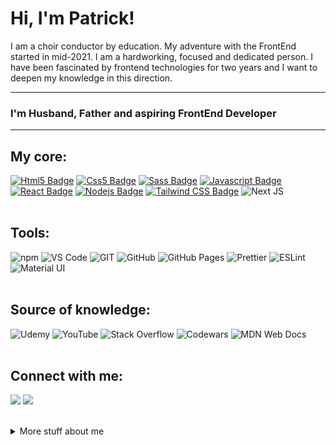 # Hi, I'm Patrick! 

I am a choir conductor by education. My adventure with the FrontEnd started in mid-2021. I am a hardworking, focused and dedicated person.  I have been fascinated by frontend technologies for two years and I want to deepen my knowledge in this direction.

---
### I'm Husband, Father and aspiring FrontEnd Developer
---

## My core:

 
[![Html5 Badge](https://img.shields.io/badge/-Html5-e34c26?style=for-the-badge&labelColor=black&logo=html5&logoColor=e34c26)](#) [![Css5 Badge](https://img.shields.io/badge/-Css3-2965f1?style=for-the-badge&labelColor=black&logo=css3&logoColor=2965f1)](#)  [![Sass Badge](https://img.shields.io/badge/-sass-c69?style=for-the-badge&labelColor=black&logo=sass&logoColor=c69)](#) [![Javascript Badge](https://img.shields.io/badge/-Javascript-F0DB4F?style=for-the-badge&labelColor=black&logo=javascript&logoColor=F0DB4F)](#) [![React Badge](https://img.shields.io/badge/-React-61DBFB?style=for-the-badge&labelColor=black&logo=react&logoColor=61DBFB)](#) [![Nodejs Badge](https://img.shields.io/badge/-Nodejs-3C873A?style=for-the-badge&labelColor=black&logo=node.js&logoColor=3C873A)](#) [![Tailwind CSS Badge](https://img.shields.io/badge/-TailwindCSS-06b6d4?style=for-the-badge&labelColor=black&logo=tailwind-css&logoColor=06b6d4)](#) ![Next JS](https://img.shields.io/badge/Next-black?style=for-the-badge&logo=next.js&logoColor=white)
<br>
<br>

## Tools:

<img alt="npm" src="https://img.shields.io/badge/-NPM-CB3837?style=for-the-badge&logo=npm&logoColor=white" /> <img alt="VS Code" src="https://img.shields.io/badge/-Visual%20Studio%20Code-23A9F2?style=for-the-badge&logo=Visual%20Studio%20Code&logoColor=white"/> <img alt="GIT" src="https://img.shields.io/badge/-Git-F05032?style=for-the-badge&logo=git&logoColor=white" /> <img alt="GitHub" src="https://img.shields.io/badge/-Github-181717?style=for-the-badge&logo=GitHub&logoColor=white"/> <img alt="GitHub Pages" src="https://img.shields.io/badge/GitHub%20Pages-327FC7.svg?style=for-the-badge&logo=github&logoColor=white"/> <img alt="Prettier" src="https://img.shields.io/badge/-Prettier-F7B93E?style=for-the-badge&logo=prettier&logoColor=white" /> <img alt="ESLint" src="https://img.shields.io/badge/-ESLint-4B32C3?style=for-the-badge&logo=ESLint&logoColor=white"/> <img alt="Material UI" src="https://img.shields.io/badge/Material%20UI-007FFF?style=for-the-badge&logo=mui&logoColor=white"/>
<br>
<br>

## Source of knowledge:

<img alt="Udemy" src="https://img.shields.io/badge/Udemy-7209b7?style=for-the-badge&logo=Udemy&logoColor=white"/> <img alt="YouTube" src="https://img.shields.io/badge/YouTube-FF0000?style=for-the-badge&logo=youtube&logoColor=white"/> <img alt="Stack Overflow" src="https://img.shields.io/badge/-Stack%20Overflow-FE7A16?style=for-the-badge&logo=ESLint&logoColor=white"/> ![Codewars](https://img.shields.io/badge/Codewars-B1361E?style=for-the-badge&logo=codewars&logoColor=grey) ![MDN Web Docs](https://img.shields.io/badge/MDN_Web_Docs-black?style=for-the-badge&logo=mdnwebdocs&logoColor=white)
<br>
<br>

## Connect with me:


  <a href="mailto:patryk.kobylarczyk@gmail.com?subject=[GitHub]%20🔥%20Message%20title&body=Hello%2C%0AYour%20message%20here..."><img src="https://img.shields.io/badge/e‑mail-D14836.svg?style=for-the-badge&logo=GMail&logoColor=white"/></a> <a href="https://www.linkedin.com/in/patrykkobylarczyk//"><img src="https://img.shields.io/badge/linkedin-0077B5.svg?style=for-the-badge&logo=linkedin&logoColor=white"/></a>

<br >
<details>
<summary>
  More stuff about me
</summary>

<br >


### My interests?

<a href='https://zirkelstudio.de/'><img alt="Real estate photography" src="https://img.shields.io/badge/-Real estate photography => click-0a9396?style=for-the-badge" /></a>
<img alt="Playing a Guitar & Piano" src="https://img.shields.io/badge/-Playing the Guitar & Piano-94d2bd?style=for-the-badge" /> <img alt="running" src="https://img.shields.io/badge/-running-e9d8a6?style=for-the-badge" /> <img alt="healthy lifestyle" src="https://img.shields.io/badge/-healthy lifestyle-ee9b00?style=for-the-badge" /> <img alt="Traveling" src="https://img.shields.io/badge/-Traveling-ca6702?style=for-the-badge" /> <img alt="Technologies" src="https://img.shields.io/badge/-Technologies-bb3e03?style=for-the-badge" /> <img alt="Football" src="https://img.shields.io/badge/-Football-ae2012?style=for-the-badge" />
<br >

### What I love?

<img alt="My family" src="https://img.shields.io/badge/-My family-e63946?style=for-the-badge" /> <img alt="Coffee" src="https://img.shields.io/badge/-Coffee-bc6c25?style=for-the-badge" />
<br >

### Am I famous?

<img src="https://komarev.com/ghpvc/?username=PatrykKobylarczyk&style=for-the-badge&color=90a955"/>
<br >

### Not really😁


<svg viewBox="-16 -32 880 192" width="880" height="192" xmlns="http://www.w3.org/2000/svg"><desc>Generated with https://github.com/Platane/snk</desc><style>@keyframes c0{10.19%{fill:var(--c1)}10.21%,to{fill:var(--ce)}}@keyframes c1{15.5%{fill:var(--c1)}15.52%,to{fill:var(--ce)}}@keyframes c2{15.91%{fill:var(--c1)}15.93%,to{fill:var(--ce)}}@keyframes c3{13.87%{fill:var(--c1)}13.89%,to{fill:var(--ce)}}@keyframes c4{14.68%{fill:var(--c1)}14.7%,to{fill:var(--ce)}}@keyframes c5{15.09%{fill:var(--c1)}15.11%,to{fill:var(--ce)}}@keyframes c6{67.34%{fill:var(--c2)}67.36%,to{fill:var(--ce)}}@keyframes c7{66.11%{fill:var(--c2)}66.13%,to{fill:var(--ce)}}@keyframes c8{19.58%{fill:var(--c1)}19.6%,to{fill:var(--ce)}}@keyframes c9{41.21%{fill:var(--c1)}41.23%,to{fill:var(--ce)}}@keyframes ca{73.46%{fill:var(--c3)}73.48%,to{fill:var(--ce)}}@keyframes cb{59.99%{fill:var(--c2)}60.01%,to{fill:var(--ce)}}@keyframes cc{60.4%{fill:var(--c2)}60.42%,to{fill:var(--ce)}}@keyframes cd{57.13%{fill:var(--c2)}57.15%,to{fill:var(--ce)}}@keyframes ce{57.54%{fill:var(--c2)}57.56%,to{fill:var(--ce)}}@keyframes cf{23.66%{fill:var(--c1)}23.68%,to{fill:var(--ce)}}@keyframes cg{58.36%{fill:var(--c2)}58.38%,to{fill:var(--ce)}}@keyframes ch{59.58%{fill:var(--c2)}59.6%,to{fill:var(--ce)}}@keyframes ci{28.15%{fill:var(--c1)}28.17%,to{fill:var(--ce)}}@keyframes cj{28.56%{fill:var(--c1)}28.58%,to{fill:var(--ce)}}@keyframes ck{24.07%{fill:var(--c1)}24.09%,to{fill:var(--ce)}}@keyframes cl{58.77%{fill:var(--c2)}58.79%,to{fill:var(--ce)}}@keyframes cm{30.6%{fill:var(--c1)}30.62%,to{fill:var(--ce)}}@keyframes cn{31.01%{fill:var(--c1)}31.03%,to{fill:var(--ce)}}@keyframes co{79.58%{fill:var(--c4)}79.6%,to{fill:var(--ce)}}@keyframes cp{25.3%{fill:var(--c1)}25.32%,to{fill:var(--ce)}}@keyframes cq{29.79%{fill:var(--c1)}29.81%,to{fill:var(--ce)}}@keyframes cr{25.7%{fill:var(--c1)}25.72%,to{fill:var(--ce)}}@keyframes cs{77.54%{fill:var(--c4)}77.56%,to{fill:var(--ce)}}@keyframes ct{77.95%{fill:var(--c4)}77.97%,to{fill:var(--ce)}}@keyframes cu{49.79%{fill:var(--c2)}49.81%,to{fill:var(--ce)}}@keyframes cv{50.19%{fill:var(--c2)}50.21%,to{fill:var(--ce)}}@keyframes cw{50.6%{fill:var(--c2)}50.62%,to{fill:var(--ce)}}@keyframes cx{55.09%{fill:var(--c2)}55.11%,to{fill:var(--ce)}}@keyframes cy{76.72%{fill:var(--c3)}76.74%,to{fill:var(--ce)}}@keyframes cz{47.75%{fill:var(--c1)}47.77%,to{fill:var(--ce)}}@keyframes c10{48.15%{fill:var(--c1)}48.17%,to{fill:var(--ce)}}@keyframes c11{49.38%{fill:var(--c2)}49.4%,to{fill:var(--ce)}}@keyframes c12{33.46%{fill:var(--c1)}33.48%,to{fill:var(--ce)}}@keyframes c13{53.46%{fill:var(--c2)}53.48%,to{fill:var(--ce)}}@keyframes c14{48.56%{fill:var(--c2)}48.58%,to{fill:var(--ce)}}@keyframes c15{48.97%{fill:var(--c2)}48.99%,to{fill:var(--ce)}}@keyframes c16{33.87%{fill:var(--c1)}33.89%,to{fill:var(--ce)}}@keyframes c17{51.42%{fill:var(--c2)}51.44%,to{fill:var(--ce)}}@keyframes c18{53.87%{fill:var(--c2)}53.89%,to{fill:var(--ce)}}@keyframes u0{10.19%{transform:scale(0,1)}10.21%,13.87%{transform:scale(.05,1)}13.89%,14.68%{transform:scale(.1,1)}14.7%,15.09%{transform:scale(.14,1)}15.11%,15.5%{transform:scale(.19,1)}15.52%,15.91%{transform:scale(.24,1)}15.93%,19.58%{transform:scale(.29,1)}19.6%,23.66%{transform:scale(.33,1)}23.68%,24.07%{transform:scale(.38,1)}24.09%,25.3%{transform:scale(.43,1)}25.32%,25.7%{transform:scale(.48,1)}25.72%,28.15%{transform:scale(.52,1)}28.17%,28.56%{transform:scale(.57,1)}28.58%,29.79%{transform:scale(.62,1)}29.81%,30.6%{transform:scale(.67,1)}30.62%,31.01%{transform:scale(.71,1)}31.03%,33.46%{transform:scale(.76,1)}33.48%,33.87%{transform:scale(.81,1)}33.89%,41.21%{transform:scale(.86,1)}41.23%,47.75%{transform:scale(.9,1)}47.77%,48.15%{transform:scale(.95,1)}48.17%,to{transform:scale(1,1)}}@keyframes u1{48.56%{transform:scale(0,1)}48.58%,48.97%{transform:scale(.05,1)}48.99%,49.38%{transform:scale(.11,1)}49.4%,49.79%{transform:scale(.16,1)}49.81%,50.19%{transform:scale(.21,1)}50.21%,50.6%{transform:scale(.26,1)}50.62%,51.42%{transform:scale(.32,1)}51.44%,53.46%{transform:scale(.37,1)}53.48%,53.87%{transform:scale(.42,1)}53.89%,55.09%{transform:scale(.47,1)}55.11%,57.13%{transform:scale(.53,1)}57.15%,57.54%{transform:scale(.58,1)}57.56%,58.36%{transform:scale(.63,1)}58.38%,58.77%{transform:scale(.68,1)}58.79%,59.58%{transform:scale(.74,1)}59.6%,59.99%{transform:scale(.79,1)}60.01%,60.4%{transform:scale(.84,1)}60.42%,66.11%{transform:scale(.89,1)}66.13%,67.34%{transform:scale(.95,1)}67.36%,to{transform:scale(1,1)}}@keyframes u2{73.46%{transform:scale(0,1)}73.48%,76.72%{transform:scale(.5,1)}76.74%,to{transform:scale(1,1)}}@keyframes u3{77.54%{transform:scale(0,1)}77.56%,77.95%{transform:scale(.33,1)}77.97%,79.58%{transform:scale(.67,1)}79.6%,to{transform:scale(1,1)}}@keyframes s0{0%,99.59%{transform:translate(0,-16px)}.41%{transform:translate(0,0)}9.8%{transform:translate(368px,0)}10.2%{transform:translate(368px,16px)}13.47%{transform:translate(496px,16px)}15.1%{transform:translate(496px,80px)}15.51%{transform:translate(480px,80px)}15.92%{transform:translate(480px,96px)}21.63%,60.82%{transform:translate(704px,96px)}22.86%{transform:translate(704px,48px)}24.49%,78.37%{transform:translate(768px,48px)}25.31%{transform:translate(768px,16px)}25.71%,55.92%,77.14%{transform:translate(784px,16px)}26.53%{transform:translate(784px,-16px)}27.35%,42.86%{transform:translate(752px,-16px)}28.57%{transform:translate(752px,32px)}28.98%{transform:translate(768px,32px)}30.2%{transform:translate(768px,80px)}30.61%,59.18%{transform:translate(752px,80px)}31.02%{transform:translate(752px,96px)}31.43%{transform:translate(768px,96px)}31.84%{transform:translate(768px,112px)}32.65%{transform:translate(800px,112px)}33.47%{transform:translate(800px,80px)}34.69%{transform:translate(848px,80px)}37.14%,45.31%{transform:translate(848px,-16px)}40.82%{transform:translate(704px,-16px)}41.22%{transform:translate(704px,0)}42.45%{transform:translate(752px,0)}46.53%{transform:translate(848px,32px)}47.76%{transform:translate(800px,32px)}48.16%{transform:translate(800px,48px)}48.57%{transform:translate(816px,48px)}48.98%{transform:translate(816px,64px)}49.8%{transform:translate(784px,64px)}50.61%{transform:translate(784px,96px)}51.43%{transform:translate(816px,96px)}53.47%{transform:translate(816px,16px)}53.88%{transform:translate(832px,16px)}54.29%{transform:translate(832px,0)}55.51%{transform:translate(784px,0)}57.14%{transform:translate(736px,16px)}58.37%{transform:translate(736px,64px)}58.78%{transform:translate(752px,64px)}60%{transform:translate(720px,80px)}60.41%{transform:translate(720px,96px)}61.22%{transform:translate(704px,80px)}66.12%{transform:translate(512px,80px)}67.35%{transform:translate(512px,32px)}72.65%{transform:translate(720px,32px)}73.47%{transform:translate(720px,64px)}75.51%{transform:translate(800px,64px)}76.73%{transform:translate(800px,16px)}77.96%{transform:translate(784px,48px)}79.59%{transform:translate(768px,0)}96.73%{transform:translate(96px,0)}97.14%{transform:translate(96px,-16px)}}@keyframes s1{0%,99.59%{transform:translate(16px,-16px)}.41%{transform:translate(0,-16px)}.82%{transform:translate(0,0)}10.2%{transform:translate(368px,0)}10.61%{transform:translate(368px,16px)}13.88%{transform:translate(496px,16px)}15.51%{transform:translate(496px,80px)}15.92%{transform:translate(480px,80px)}16.33%{transform:translate(480px,96px)}22.04%,61.22%{transform:translate(704px,96px)}23.27%{transform:translate(704px,48px)}24.9%,78.78%{transform:translate(768px,48px)}25.71%{transform:translate(768px,16px)}26.12%,56.33%,77.55%{transform:translate(784px,16px)}26.94%{transform:translate(784px,-16px)}27.76%,43.27%{transform:translate(752px,-16px)}28.98%{transform:translate(752px,32px)}29.39%{transform:translate(768px,32px)}30.61%{transform:translate(768px,80px)}31.02%,59.59%{transform:translate(752px,80px)}31.43%{transform:translate(752px,96px)}31.84%{transform:translate(768px,96px)}32.24%{transform:translate(768px,112px)}33.06%{transform:translate(800px,112px)}33.88%{transform:translate(800px,80px)}35.1%{transform:translate(848px,80px)}37.55%,45.71%{transform:translate(848px,-16px)}41.22%{transform:translate(704px,-16px)}41.63%{transform:translate(704px,0)}42.86%{transform:translate(752px,0)}46.94%{transform:translate(848px,32px)}48.16%{transform:translate(800px,32px)}48.57%{transform:translate(800px,48px)}48.98%{transform:translate(816px,48px)}49.39%{transform:translate(816px,64px)}50.2%{transform:translate(784px,64px)}51.02%{transform:translate(784px,96px)}51.84%{transform:translate(816px,96px)}53.88%{transform:translate(816px,16px)}54.29%{transform:translate(832px,16px)}54.69%{transform:translate(832px,0)}55.92%{transform:translate(784px,0)}57.55%{transform:translate(736px,16px)}58.78%{transform:translate(736px,64px)}59.18%{transform:translate(752px,64px)}60.41%{transform:translate(720px,80px)}60.82%{transform:translate(720px,96px)}61.63%{transform:translate(704px,80px)}66.53%{transform:translate(512px,80px)}67.76%{transform:translate(512px,32px)}73.06%{transform:translate(720px,32px)}73.88%{transform:translate(720px,64px)}75.92%{transform:translate(800px,64px)}77.14%{transform:translate(800px,16px)}78.37%{transform:translate(784px,48px)}80%{transform:translate(768px,0)}97.14%{transform:translate(96px,0)}97.55%{transform:translate(96px,-16px)}}@keyframes s2{0%,99.59%{transform:translate(32px,-16px)}.82%{transform:translate(0,-16px)}1.22%{transform:translate(0,0)}10.61%{transform:translate(368px,0)}11.02%{transform:translate(368px,16px)}14.29%{transform:translate(496px,16px)}15.92%{transform:translate(496px,80px)}16.33%{transform:translate(480px,80px)}16.73%{transform:translate(480px,96px)}22.45%,61.63%{transform:translate(704px,96px)}23.67%{transform:translate(704px,48px)}25.31%,79.18%{transform:translate(768px,48px)}26.12%{transform:translate(768px,16px)}26.53%,56.73%,77.96%{transform:translate(784px,16px)}27.35%{transform:translate(784px,-16px)}28.16%,43.67%{transform:translate(752px,-16px)}29.39%{transform:translate(752px,32px)}29.8%{transform:translate(768px,32px)}31.02%{transform:translate(768px,80px)}31.43%,60%{transform:translate(752px,80px)}31.84%{transform:translate(752px,96px)}32.24%{transform:translate(768px,96px)}32.65%{transform:translate(768px,112px)}33.47%{transform:translate(800px,112px)}34.29%{transform:translate(800px,80px)}35.51%{transform:translate(848px,80px)}37.96%,46.12%{transform:translate(848px,-16px)}41.63%{transform:translate(704px,-16px)}42.04%{transform:translate(704px,0)}43.27%{transform:translate(752px,0)}47.35%{transform:translate(848px,32px)}48.57%{transform:translate(800px,32px)}48.98%{transform:translate(800px,48px)}49.39%{transform:translate(816px,48px)}49.8%{transform:translate(816px,64px)}50.61%{transform:translate(784px,64px)}51.43%{transform:translate(784px,96px)}52.24%{transform:translate(816px,96px)}54.29%{transform:translate(816px,16px)}54.69%{transform:translate(832px,16px)}55.1%{transform:translate(832px,0)}56.33%{transform:translate(784px,0)}57.96%{transform:translate(736px,16px)}59.18%{transform:translate(736px,64px)}59.59%{transform:translate(752px,64px)}60.82%{transform:translate(720px,80px)}61.22%{transform:translate(720px,96px)}62.04%{transform:translate(704px,80px)}66.94%{transform:translate(512px,80px)}68.16%{transform:translate(512px,32px)}73.47%{transform:translate(720px,32px)}74.29%{transform:translate(720px,64px)}76.33%{transform:translate(800px,64px)}77.55%{transform:translate(800px,16px)}78.78%{transform:translate(784px,48px)}80.41%{transform:translate(768px,0)}97.55%{transform:translate(96px,0)}97.96%{transform:translate(96px,-16px)}}@keyframes s3{0%,99.59%{transform:translate(48px,-16px)}1.22%{transform:translate(0,-16px)}1.63%{transform:translate(0,0)}11.02%{transform:translate(368px,0)}11.43%{transform:translate(368px,16px)}14.69%{transform:translate(496px,16px)}16.33%{transform:translate(496px,80px)}16.73%{transform:translate(480px,80px)}17.14%{transform:translate(480px,96px)}22.86%,62.04%{transform:translate(704px,96px)}24.08%{transform:translate(704px,48px)}25.71%,79.59%{transform:translate(768px,48px)}26.53%{transform:translate(768px,16px)}26.94%,57.14%,78.37%{transform:translate(784px,16px)}27.76%{transform:translate(784px,-16px)}28.57%,44.08%{transform:translate(752px,-16px)}29.8%{transform:translate(752px,32px)}30.2%{transform:translate(768px,32px)}31.43%{transform:translate(768px,80px)}31.84%,60.41%{transform:translate(752px,80px)}32.24%{transform:translate(752px,96px)}32.65%{transform:translate(768px,96px)}33.06%{transform:translate(768px,112px)}33.88%{transform:translate(800px,112px)}34.69%{transform:translate(800px,80px)}35.92%{transform:translate(848px,80px)}38.37%,46.53%{transform:translate(848px,-16px)}42.04%{transform:translate(704px,-16px)}42.45%{transform:translate(704px,0)}43.67%{transform:translate(752px,0)}47.76%{transform:translate(848px,32px)}48.98%{transform:translate(800px,32px)}49.39%{transform:translate(800px,48px)}49.8%{transform:translate(816px,48px)}50.2%{transform:translate(816px,64px)}51.02%{transform:translate(784px,64px)}51.84%{transform:translate(784px,96px)}52.65%{transform:translate(816px,96px)}54.69%{transform:translate(816px,16px)}55.1%{transform:translate(832px,16px)}55.51%{transform:translate(832px,0)}56.73%{transform:translate(784px,0)}58.37%{transform:translate(736px,16px)}59.59%{transform:translate(736px,64px)}60%{transform:translate(752px,64px)}61.22%{transform:translate(720px,80px)}61.63%{transform:translate(720px,96px)}62.45%{transform:translate(704px,80px)}67.35%{transform:translate(512px,80px)}68.57%{transform:translate(512px,32px)}73.88%{transform:translate(720px,32px)}74.69%{transform:translate(720px,64px)}76.73%{transform:translate(800px,64px)}77.96%{transform:translate(800px,16px)}79.18%{transform:translate(784px,48px)}80.82%{transform:translate(768px,0)}97.96%{transform:translate(96px,0)}98.37%{transform:translate(96px,-16px)}}:root{--cb:#1b1f230a;--cs:purple;--ce:#ebedf0;--c0:#ebedf0;--c1:#9be9a8;--c2:#40c463;--c3:#30a14e;--c4:#216e39}@media (prefers-color-scheme:dark){:root{--cb:#1b1f230a;--cs:purple;--ce:#161b22;--c1:#01311f;--c2:#034525;--c3:#0f6d31;--c4:#00c647}}.c{shape-rendering:geometricPrecision;fill:var(--ce);stroke-width:1px;stroke:var(--cb);animation:none 24500ms linear infinite}.c.c0,.c.c1,.c.c2{fill:var(--c1);animation-name:c0}.c.c1,.c.c2{animation-name:c1}.c.c2{animation-name:c2}.c.c3,.c.c4,.c.c5{fill:var(--c1);animation-name:c3}.c.c4,.c.c5{animation-name:c4}.c.c5{animation-name:c5}.c.c6,.c.c7{fill:var(--c2);animation-name:c6}.c.c7{animation-name:c7}.c.c8,.c.c9{fill:var(--c1);animation-name:c8}.c.c9{animation-name:c9}.c.ca{fill:var(--c3);animation-name:ca}.c.cb{fill:var(--c2);animation-name:cb}.c.cc,.c.cd,.c.ce{fill:var(--c2);animation-name:cc}.c.cd,.c.ce{animation-name:cd}.c.ce{animation-name:ce}.c.cf{fill:var(--c1);animation-name:cf}.c.cg,.c.ch{fill:var(--c2);animation-name:cg}.c.ch{animation-name:ch}.c.ci,.c.cj,.c.ck{fill:var(--c1);animation-name:ci}.c.cj,.c.ck{animation-name:cj}.c.ck{animation-name:ck}.c.cl{fill:var(--c2);animation-name:cl}.c.cm,.c.cn{fill:var(--c1);animation-name:cm}.c.cn{animation-name:cn}.c.co{fill:var(--c4);animation-name:co}.c.cp,.c.cq,.c.cr{fill:var(--c1);animation-name:cp}.c.cq,.c.cr{animation-name:cq}.c.cr{animation-name:cr}.c.cs,.c.ct{fill:var(--c4);animation-name:cs}.c.ct{animation-name:ct}.c.cu{fill:var(--c2);animation-name:cu}.c.cv,.c.cw,.c.cx{fill:var(--c2);animation-name:cv}.c.cw,.c.cx{animation-name:cw}.c.cx{animation-name:cx}.c.cy{fill:var(--c3);animation-name:cy}.c.c10,.c.cz{fill:var(--c1);animation-name:cz}.c.c10{animation-name:c10}.c.c11{fill:var(--c2);animation-name:c11}.c.c12{fill:var(--c1);animation-name:c12}.c.c13,.c.c14,.c.c15{fill:var(--c2);animation-name:c13}.c.c14,.c.c15{animation-name:c14}.c.c15{animation-name:c15}.c.c16{fill:var(--c1);animation-name:c16}.c.c17,.c.c18{fill:var(--c2);animation-name:c17}.c.c18{animation-name:c18}.s,.u{animation:none linear 24500ms infinite}.u,.u.u0{transform-origin:0 0}.u{transform:scale(0,1)}.u.u0{fill:var(--c1);animation-name:u0}.u.u1{fill:var(--c2);animation-name:u1;transform-origin:395.7px 0}.u.u2{fill:var(--c3);animation-name:u2;transform-origin:753.8px 0}.u.u3{fill:var(--c4);animation-name:u3;transform-origin:791.5px 0}.s{shape-rendering:geometricPrecision;fill:var(--cs)}.s.s0{transform:translate(0,-16px);animation-name:s0}.s.s1{transform:translate(16px,-16px);animation-name:s1}.s.s2{transform:translate(32px,-16px);animation-name:s2}.s.s3{transform:translate(48px,-16px);animation-name:s3}</style><rect class="c" x="2" y="2" rx="2" ry="2" width="12" height="12"/><rect class="c" x="2" y="18" rx="2" ry="2" width="12" height="12"/><rect class="c" x="2" y="34" rx="2" ry="2" width="12" height="12"/><rect class="c" x="2" y="50" rx="2" ry="2" width="12" height="12"/><rect class="c" x="2" y="66" rx="2" ry="2" width="12" height="12"/><rect class="c" x="2" y="82" rx="2" ry="2" width="12" height="12"/><rect class="c" x="2" y="98" rx="2" ry="2" width="12" height="12"/><rect class="c" x="18" y="2" rx="2" ry="2" width="12" height="12"/><rect class="c" x="18" y="18" rx="2" ry="2" width="12" height="12"/><rect class="c" x="18" y="34" rx="2" ry="2" width="12" height="12"/><rect class="c" x="18" y="50" rx="2" ry="2" width="12" height="12"/><rect class="c" x="18" y="66" rx="2" ry="2" width="12" height="12"/><rect class="c" x="18" y="82" rx="2" ry="2" width="12" height="12"/><rect class="c" x="18" y="98" rx="2" ry="2" width="12" height="12"/><rect class="c" x="34" y="2" rx="2" ry="2" width="12" height="12"/><rect class="c" x="34" y="18" rx="2" ry="2" width="12" height="12"/><rect class="c" x="34" y="34" rx="2" ry="2" width="12" height="12"/><rect class="c" x="34" y="50" rx="2" ry="2" width="12" height="12"/><rect class="c" x="34" y="66" rx="2" ry="2" width="12" height="12"/><rect class="c" x="34" y="82" rx="2" ry="2" width="12" height="12"/><rect class="c" x="34" y="98" rx="2" ry="2" width="12" height="12"/><rect class="c" x="50" y="2" rx="2" ry="2" width="12" height="12"/><rect class="c" x="50" y="18" rx="2" ry="2" width="12" height="12"/><rect class="c" x="50" y="34" rx="2" ry="2" width="12" height="12"/><rect class="c" x="50" y="50" rx="2" ry="2" width="12" height="12"/><rect class="c" x="50" y="66" rx="2" ry="2" width="12" height="12"/><rect class="c" x="50" y="82" rx="2" ry="2" width="12" height="12"/><rect class="c" x="50" y="98" rx="2" ry="2" width="12" height="12"/><rect class="c" x="66" y="2" rx="2" ry="2" width="12" height="12"/><rect class="c" x="66" y="18" rx="2" ry="2" width="12" height="12"/><rect class="c" x="66" y="34" rx="2" ry="2" width="12" height="12"/><rect class="c" x="66" y="50" rx="2" ry="2" width="12" height="12"/><rect class="c" x="66" y="66" rx="2" ry="2" width="12" height="12"/><rect class="c" x="66" y="82" rx="2" ry="2" width="12" height="12"/><rect class="c" x="66" y="98" rx="2" ry="2" width="12" height="12"/><rect class="c" x="82" y="2" rx="2" ry="2" width="12" height="12"/><rect class="c" x="82" y="18" rx="2" ry="2" width="12" height="12"/><rect class="c" x="82" y="34" rx="2" ry="2" width="12" height="12"/><rect class="c" x="82" y="50" rx="2" ry="2" width="12" height="12"/><rect class="c" x="82" y="66" rx="2" ry="2" width="12" height="12"/><rect class="c" x="82" y="82" rx="2" ry="2" width="12" height="12"/><rect class="c" x="82" y="98" rx="2" ry="2" width="12" height="12"/><rect class="c" x="98" y="2" rx="2" ry="2" width="12" height="12"/><rect class="c" x="98" y="18" rx="2" ry="2" width="12" height="12"/><rect class="c" x="98" y="34" rx="2" ry="2" width="12" height="12"/><rect class="c" x="98" y="50" rx="2" ry="2" width="12" height="12"/><rect class="c" x="98" y="66" rx="2" ry="2" width="12" height="12"/><rect class="c" x="98" y="82" rx="2" ry="2" width="12" height="12"/><rect class="c" x="98" y="98" rx="2" ry="2" width="12" height="12"/><rect class="c" x="114" y="2" rx="2" ry="2" width="12" height="12"/><rect class="c" x="114" y="18" rx="2" ry="2" width="12" height="12"/><rect class="c" x="114" y="34" rx="2" ry="2" width="12" height="12"/><rect class="c" x="114" y="50" rx="2" ry="2" width="12" height="12"/><rect class="c" x="114" y="66" rx="2" ry="2" width="12" height="12"/><rect class="c" x="114" y="82" rx="2" ry="2" width="12" height="12"/><rect class="c" x="114" y="98" rx="2" ry="2" width="12" height="12"/><rect class="c" x="130" y="2" rx="2" ry="2" width="12" height="12"/><rect class="c" x="130" y="18" rx="2" ry="2" width="12" height="12"/><rect class="c" x="130" y="34" rx="2" ry="2" width="12" height="12"/><rect class="c" x="130" y="50" rx="2" ry="2" width="12" height="12"/><rect class="c" x="130" y="66" rx="2" ry="2" width="12" height="12"/><rect class="c" x="130" y="82" rx="2" ry="2" width="12" height="12"/><rect class="c" x="130" y="98" rx="2" ry="2" width="12" height="12"/><rect class="c" x="146" y="2" rx="2" ry="2" width="12" height="12"/><rect class="c" x="146" y="18" rx="2" ry="2" width="12" height="12"/><rect class="c" x="146" y="34" rx="2" ry="2" width="12" height="12"/><rect class="c" x="146" y="50" rx="2" ry="2" width="12" height="12"/><rect class="c" x="146" y="66" rx="2" ry="2" width="12" height="12"/><rect class="c" x="146" y="82" rx="2" ry="2" width="12" height="12"/><rect class="c" x="146" y="98" rx="2" ry="2" width="12" height="12"/><rect class="c" x="162" y="2" rx="2" ry="2" width="12" height="12"/><rect class="c" x="162" y="18" rx="2" ry="2" width="12" height="12"/><rect class="c" x="162" y="34" rx="2" ry="2" width="12" height="12"/><rect class="c" x="162" y="50" rx="2" ry="2" width="12" height="12"/><rect class="c" x="162" y="66" rx="2" ry="2" width="12" height="12"/><rect class="c" x="162" y="82" rx="2" ry="2" width="12" height="12"/><rect class="c" x="162" y="98" rx="2" ry="2" width="12" height="12"/><rect class="c" x="178" y="2" rx="2" ry="2" width="12" height="12"/><rect class="c" x="178" y="18" rx="2" ry="2" width="12" height="12"/><rect class="c" x="178" y="34" rx="2" ry="2" width="12" height="12"/><rect class="c" x="178" y="50" rx="2" ry="2" width="12" height="12"/><rect class="c" x="178" y="66" rx="2" ry="2" width="12" height="12"/><rect class="c" x="178" y="82" rx="2" ry="2" width="12" height="12"/><rect class="c" x="178" y="98" rx="2" ry="2" width="12" height="12"/><rect class="c" x="194" y="2" rx="2" ry="2" width="12" height="12"/><rect class="c" x="194" y="18" rx="2" ry="2" width="12" height="12"/><rect class="c" x="194" y="34" rx="2" ry="2" width="12" height="12"/><rect class="c" x="194" y="50" rx="2" ry="2" width="12" height="12"/><rect class="c" x="194" y="66" rx="2" ry="2" width="12" height="12"/><rect class="c" x="194" y="82" rx="2" ry="2" width="12" height="12"/><rect class="c" x="194" y="98" rx="2" ry="2" width="12" height="12"/><rect class="c" x="210" y="2" rx="2" ry="2" width="12" height="12"/><rect class="c" x="210" y="18" rx="2" ry="2" width="12" height="12"/><rect class="c" x="210" y="34" rx="2" ry="2" width="12" height="12"/><rect class="c" x="210" y="50" rx="2" ry="2" width="12" height="12"/><rect class="c" x="210" y="66" rx="2" ry="2" width="12" height="12"/><rect class="c" x="210" y="82" rx="2" ry="2" width="12" height="12"/><rect class="c" x="210" y="98" rx="2" ry="2" width="12" height="12"/><rect class="c" x="226" y="2" rx="2" ry="2" width="12" height="12"/><rect class="c" x="226" y="18" rx="2" ry="2" width="12" height="12"/><rect class="c" x="226" y="34" rx="2" ry="2" width="12" height="12"/><rect class="c" x="226" y="50" rx="2" ry="2" width="12" height="12"/><rect class="c" x="226" y="66" rx="2" ry="2" width="12" height="12"/><rect class="c" x="226" y="82" rx="2" ry="2" width="12" height="12"/><rect class="c" x="226" y="98" rx="2" ry="2" width="12" height="12"/><rect class="c" x="242" y="2" rx="2" ry="2" width="12" height="12"/><rect class="c" x="242" y="18" rx="2" ry="2" width="12" height="12"/><rect class="c" x="242" y="34" rx="2" ry="2" width="12" height="12"/><rect class="c" x="242" y="50" rx="2" ry="2" width="12" height="12"/><rect class="c" x="242" y="66" rx="2" ry="2" width="12" height="12"/><rect class="c" x="242" y="82" rx="2" ry="2" width="12" height="12"/><rect class="c" x="242" y="98" rx="2" ry="2" width="12" height="12"/><rect class="c" x="258" y="2" rx="2" ry="2" width="12" height="12"/><rect class="c" x="258" y="18" rx="2" ry="2" width="12" height="12"/><rect class="c" x="258" y="34" rx="2" ry="2" width="12" height="12"/><rect class="c" x="258" y="50" rx="2" ry="2" width="12" height="12"/><rect class="c" x="258" y="66" rx="2" ry="2" width="12" height="12"/><rect class="c" x="258" y="82" rx="2" ry="2" width="12" height="12"/><rect class="c" x="258" y="98" rx="2" ry="2" width="12" height="12"/><rect class="c" x="274" y="2" rx="2" ry="2" width="12" height="12"/><rect class="c" x="274" y="18" rx="2" ry="2" width="12" height="12"/><rect class="c" x="274" y="34" rx="2" ry="2" width="12" height="12"/><rect class="c" x="274" y="50" rx="2" ry="2" width="12" height="12"/><rect class="c" x="274" y="66" rx="2" ry="2" width="12" height="12"/><rect class="c" x="274" y="82" rx="2" ry="2" width="12" height="12"/><rect class="c" x="274" y="98" rx="2" ry="2" width="12" height="12"/><rect class="c" x="290" y="2" rx="2" ry="2" width="12" height="12"/><rect class="c" x="290" y="18" rx="2" ry="2" width="12" height="12"/><rect class="c" x="290" y="34" rx="2" ry="2" width="12" height="12"/><rect class="c" x="290" y="50" rx="2" ry="2" width="12" height="12"/><rect class="c" x="290" y="66" rx="2" ry="2" width="12" height="12"/><rect class="c" x="290" y="82" rx="2" ry="2" width="12" height="12"/><rect class="c" x="290" y="98" rx="2" ry="2" width="12" height="12"/><rect class="c" x="306" y="2" rx="2" ry="2" width="12" height="12"/><rect class="c" x="306" y="18" rx="2" ry="2" width="12" height="12"/><rect class="c" x="306" y="34" rx="2" ry="2" width="12" height="12"/><rect class="c" x="306" y="50" rx="2" ry="2" width="12" height="12"/><rect class="c" x="306" y="66" rx="2" ry="2" width="12" height="12"/><rect class="c" x="306" y="82" rx="2" ry="2" width="12" height="12"/><rect class="c" x="306" y="98" rx="2" ry="2" width="12" height="12"/><rect class="c" x="322" y="2" rx="2" ry="2" width="12" height="12"/><rect class="c" x="322" y="18" rx="2" ry="2" width="12" height="12"/><rect class="c" x="322" y="34" rx="2" ry="2" width="12" height="12"/><rect class="c" x="322" y="50" rx="2" ry="2" width="12" height="12"/><rect class="c" x="322" y="66" rx="2" ry="2" width="12" height="12"/><rect class="c" x="322" y="82" rx="2" ry="2" width="12" height="12"/><rect class="c" x="322" y="98" rx="2" ry="2" width="12" height="12"/><rect class="c" x="338" y="2" rx="2" ry="2" width="12" height="12"/><rect class="c" x="338" y="18" rx="2" ry="2" width="12" height="12"/><rect class="c" x="338" y="34" rx="2" ry="2" width="12" height="12"/><rect class="c" x="338" y="50" rx="2" ry="2" width="12" height="12"/><rect class="c" x="338" y="66" rx="2" ry="2" width="12" height="12"/><rect class="c" x="338" y="82" rx="2" ry="2" width="12" height="12"/><rect class="c" x="338" y="98" rx="2" ry="2" width="12" height="12"/><rect class="c" x="354" y="2" rx="2" ry="2" width="12" height="12"/><rect class="c" x="354" y="18" rx="2" ry="2" width="12" height="12"/><rect class="c" x="354" y="34" rx="2" ry="2" width="12" height="12"/><rect class="c" x="354" y="50" rx="2" ry="2" width="12" height="12"/><rect class="c" x="354" y="66" rx="2" ry="2" width="12" height="12"/><rect class="c" x="354" y="82" rx="2" ry="2" width="12" height="12"/><rect class="c" x="354" y="98" rx="2" ry="2" width="12" height="12"/><rect class="c" x="370" y="2" rx="2" ry="2" width="12" height="12"/><rect class="c c0" x="370" y="18" rx="2" ry="2" width="12" height="12"/><rect class="c" x="370" y="34" rx="2" ry="2" width="12" height="12"/><rect class="c" x="370" y="50" rx="2" ry="2" width="12" height="12"/><rect class="c" x="370" y="66" rx="2" ry="2" width="12" height="12"/><rect class="c" x="370" y="82" rx="2" ry="2" width="12" height="12"/><rect class="c" x="370" y="98" rx="2" ry="2" width="12" height="12"/><rect class="c" x="386" y="2" rx="2" ry="2" width="12" height="12"/><rect class="c" x="386" y="18" rx="2" ry="2" width="12" height="12"/><rect class="c" x="386" y="34" rx="2" ry="2" width="12" height="12"/><rect class="c" x="386" y="50" rx="2" ry="2" width="12" height="12"/><rect class="c" x="386" y="66" rx="2" ry="2" width="12" height="12"/><rect class="c" x="386" y="82" rx="2" ry="2" width="12" height="12"/><rect class="c" x="386" y="98" rx="2" ry="2" width="12" height="12"/><rect class="c" x="402" y="2" rx="2" ry="2" width="12" height="12"/><rect class="c" x="402" y="18" rx="2" ry="2" width="12" height="12"/><rect class="c" x="402" y="34" rx="2" ry="2" width="12" height="12"/><rect class="c" x="402" y="50" rx="2" ry="2" width="12" height="12"/><rect class="c" x="402" y="66" rx="2" ry="2" width="12" height="12"/><rect class="c" x="402" y="82" rx="2" ry="2" width="12" height="12"/><rect class="c" x="402" y="98" rx="2" ry="2" width="12" height="12"/><rect class="c" x="418" y="2" rx="2" ry="2" width="12" height="12"/><rect class="c" x="418" y="18" rx="2" ry="2" width="12" height="12"/><rect class="c" x="418" y="34" rx="2" ry="2" width="12" height="12"/><rect class="c" x="418" y="50" rx="2" ry="2" width="12" height="12"/><rect class="c" x="418" y="66" rx="2" ry="2" width="12" height="12"/><rect class="c" x="418" y="82" rx="2" ry="2" width="12" height="12"/><rect class="c" x="418" y="98" rx="2" ry="2" width="12" height="12"/><rect class="c" x="434" y="2" rx="2" ry="2" width="12" height="12"/><rect class="c" x="434" y="18" rx="2" ry="2" width="12" height="12"/><rect class="c" x="434" y="34" rx="2" ry="2" width="12" height="12"/><rect class="c" x="434" y="50" rx="2" ry="2" width="12" height="12"/><rect class="c" x="434" y="66" rx="2" ry="2" width="12" height="12"/><rect class="c" x="434" y="82" rx="2" ry="2" width="12" height="12"/><rect class="c" x="434" y="98" rx="2" ry="2" width="12" height="12"/><rect class="c" x="450" y="2" rx="2" ry="2" width="12" height="12"/><rect class="c" x="450" y="18" rx="2" ry="2" width="12" height="12"/><rect class="c" x="450" y="34" rx="2" ry="2" width="12" height="12"/><rect class="c" x="450" y="50" rx="2" ry="2" width="12" height="12"/><rect class="c" x="450" y="66" rx="2" ry="2" width="12" height="12"/><rect class="c" x="450" y="82" rx="2" ry="2" width="12" height="12"/><rect class="c" x="450" y="98" rx="2" ry="2" width="12" height="12"/><rect class="c" x="466" y="2" rx="2" ry="2" width="12" height="12"/><rect class="c" x="466" y="18" rx="2" ry="2" width="12" height="12"/><rect class="c" x="466" y="34" rx="2" ry="2" width="12" height="12"/><rect class="c" x="466" y="50" rx="2" ry="2" width="12" height="12"/><rect class="c" x="466" y="66" rx="2" ry="2" width="12" height="12"/><rect class="c" x="466" y="82" rx="2" ry="2" width="12" height="12"/><rect class="c" x="466" y="98" rx="2" ry="2" width="12" height="12"/><rect class="c" x="482" y="2" rx="2" ry="2" width="12" height="12"/><rect class="c" x="482" y="18" rx="2" ry="2" width="12" height="12"/><rect class="c" x="482" y="34" rx="2" ry="2" width="12" height="12"/><rect class="c" x="482" y="50" rx="2" ry="2" width="12" height="12"/><rect class="c" x="482" y="66" rx="2" ry="2" width="12" height="12"/><rect class="c c1" x="482" y="82" rx="2" ry="2" width="12" height="12"/><rect class="c c2" x="482" y="98" rx="2" ry="2" width="12" height="12"/><rect class="c" x="498" y="2" rx="2" ry="2" width="12" height="12"/><rect class="c" x="498" y="18" rx="2" ry="2" width="12" height="12"/><rect class="c c3" x="498" y="34" rx="2" ry="2" width="12" height="12"/><rect class="c" x="498" y="50" rx="2" ry="2" width="12" height="12"/><rect class="c c4" x="498" y="66" rx="2" ry="2" width="12" height="12"/><rect class="c c5" x="498" y="82" rx="2" ry="2" width="12" height="12"/><rect class="c" x="498" y="98" rx="2" ry="2" width="12" height="12"/><rect class="c" x="514" y="2" rx="2" ry="2" width="12" height="12"/><rect class="c" x="514" y="18" rx="2" ry="2" width="12" height="12"/><rect class="c c6" x="514" y="34" rx="2" ry="2" width="12" height="12"/><rect class="c" x="514" y="50" rx="2" ry="2" width="12" height="12"/><rect class="c" x="514" y="66" rx="2" ry="2" width="12" height="12"/><rect class="c c7" x="514" y="82" rx="2" ry="2" width="12" height="12"/><rect class="c" x="514" y="98" rx="2" ry="2" width="12" height="12"/><rect class="c" x="530" y="2" rx="2" ry="2" width="12" height="12"/><rect class="c" x="530" y="18" rx="2" ry="2" width="12" height="12"/><rect class="c" x="530" y="34" rx="2" ry="2" width="12" height="12"/><rect class="c" x="530" y="50" rx="2" ry="2" width="12" height="12"/><rect class="c" x="530" y="66" rx="2" ry="2" width="12" height="12"/><rect class="c" x="530" y="82" rx="2" ry="2" width="12" height="12"/><rect class="c" x="530" y="98" rx="2" ry="2" width="12" height="12"/><rect class="c" x="546" y="2" rx="2" ry="2" width="12" height="12"/><rect class="c" x="546" y="18" rx="2" ry="2" width="12" height="12"/><rect class="c" x="546" y="34" rx="2" ry="2" width="12" height="12"/><rect class="c" x="546" y="50" rx="2" ry="2" width="12" height="12"/><rect class="c" x="546" y="66" rx="2" ry="2" width="12" height="12"/><rect class="c" x="546" y="82" rx="2" ry="2" width="12" height="12"/><rect class="c" x="546" y="98" rx="2" ry="2" width="12" height="12"/><rect class="c" x="562" y="2" rx="2" ry="2" width="12" height="12"/><rect class="c" x="562" y="18" rx="2" ry="2" width="12" height="12"/><rect class="c" x="562" y="34" rx="2" ry="2" width="12" height="12"/><rect class="c" x="562" y="50" rx="2" ry="2" width="12" height="12"/><rect class="c" x="562" y="66" rx="2" ry="2" width="12" height="12"/><rect class="c" x="562" y="82" rx="2" ry="2" width="12" height="12"/><rect class="c" x="562" y="98" rx="2" ry="2" width="12" height="12"/><rect class="c" x="578" y="2" rx="2" ry="2" width="12" height="12"/><rect class="c" x="578" y="18" rx="2" ry="2" width="12" height="12"/><rect class="c" x="578" y="34" rx="2" ry="2" width="12" height="12"/><rect class="c" x="578" y="50" rx="2" ry="2" width="12" height="12"/><rect class="c" x="578" y="66" rx="2" ry="2" width="12" height="12"/><rect class="c" x="578" y="82" rx="2" ry="2" width="12" height="12"/><rect class="c" x="578" y="98" rx="2" ry="2" width="12" height="12"/><rect class="c" x="594" y="2" rx="2" ry="2" width="12" height="12"/><rect class="c" x="594" y="18" rx="2" ry="2" width="12" height="12"/><rect class="c" x="594" y="34" rx="2" ry="2" width="12" height="12"/><rect class="c" x="594" y="50" rx="2" ry="2" width="12" height="12"/><rect class="c" x="594" y="66" rx="2" ry="2" width="12" height="12"/><rect class="c" x="594" y="82" rx="2" ry="2" width="12" height="12"/><rect class="c" x="594" y="98" rx="2" ry="2" width="12" height="12"/><rect class="c" x="610" y="2" rx="2" ry="2" width="12" height="12"/><rect class="c" x="610" y="18" rx="2" ry="2" width="12" height="12"/><rect class="c" x="610" y="34" rx="2" ry="2" width="12" height="12"/><rect class="c" x="610" y="50" rx="2" ry="2" width="12" height="12"/><rect class="c" x="610" y="66" rx="2" ry="2" width="12" height="12"/><rect class="c" x="610" y="82" rx="2" ry="2" width="12" height="12"/><rect class="c" x="610" y="98" rx="2" ry="2" width="12" height="12"/><rect class="c" x="626" y="2" rx="2" ry="2" width="12" height="12"/><rect class="c" x="626" y="18" rx="2" ry="2" width="12" height="12"/><rect class="c" x="626" y="34" rx="2" ry="2" width="12" height="12"/><rect class="c" x="626" y="50" rx="2" ry="2" width="12" height="12"/><rect class="c" x="626" y="66" rx="2" ry="2" width="12" height="12"/><rect class="c" x="626" y="82" rx="2" ry="2" width="12" height="12"/><rect class="c c8" x="626" y="98" rx="2" ry="2" width="12" height="12"/><rect class="c" x="642" y="2" rx="2" ry="2" width="12" height="12"/><rect class="c" x="642" y="18" rx="2" ry="2" width="12" height="12"/><rect class="c" x="642" y="34" rx="2" ry="2" width="12" height="12"/><rect class="c" x="642" y="50" rx="2" ry="2" width="12" height="12"/><rect class="c" x="642" y="66" rx="2" ry="2" width="12" height="12"/><rect class="c" x="642" y="82" rx="2" ry="2" width="12" height="12"/><rect class="c" x="642" y="98" rx="2" ry="2" width="12" height="12"/><rect class="c" x="658" y="2" rx="2" ry="2" width="12" height="12"/><rect class="c" x="658" y="18" rx="2" ry="2" width="12" height="12"/><rect class="c" x="658" y="34" rx="2" ry="2" width="12" height="12"/><rect class="c" x="658" y="50" rx="2" ry="2" width="12" height="12"/><rect class="c" x="658" y="66" rx="2" ry="2" width="12" height="12"/><rect class="c" x="658" y="82" rx="2" ry="2" width="12" height="12"/><rect class="c" x="658" y="98" rx="2" ry="2" width="12" height="12"/><rect class="c" x="674" y="2" rx="2" ry="2" width="12" height="12"/><rect class="c" x="674" y="18" rx="2" ry="2" width="12" height="12"/><rect class="c" x="674" y="34" rx="2" ry="2" width="12" height="12"/><rect class="c" x="674" y="50" rx="2" ry="2" width="12" height="12"/><rect class="c" x="674" y="66" rx="2" ry="2" width="12" height="12"/><rect class="c" x="674" y="82" rx="2" ry="2" width="12" height="12"/><rect class="c" x="674" y="98" rx="2" ry="2" width="12" height="12"/><rect class="c" x="690" y="2" rx="2" ry="2" width="12" height="12"/><rect class="c" x="690" y="18" rx="2" ry="2" width="12" height="12"/><rect class="c" x="690" y="34" rx="2" ry="2" width="12" height="12"/><rect class="c" x="690" y="50" rx="2" ry="2" width="12" height="12"/><rect class="c" x="690" y="66" rx="2" ry="2" width="12" height="12"/><rect class="c" x="690" y="82" rx="2" ry="2" width="12" height="12"/><rect class="c" x="690" y="98" rx="2" ry="2" width="12" height="12"/><rect class="c c9" x="706" y="2" rx="2" ry="2" width="12" height="12"/><rect class="c" x="706" y="18" rx="2" ry="2" width="12" height="12"/><rect class="c" x="706" y="34" rx="2" ry="2" width="12" height="12"/><rect class="c" x="706" y="50" rx="2" ry="2" width="12" height="12"/><rect class="c" x="706" y="66" rx="2" ry="2" width="12" height="12"/><rect class="c" x="706" y="82" rx="2" ry="2" width="12" height="12"/><rect class="c" x="706" y="98" rx="2" ry="2" width="12" height="12"/><rect class="c" x="722" y="2" rx="2" ry="2" width="12" height="12"/><rect class="c" x="722" y="18" rx="2" ry="2" width="12" height="12"/><rect class="c" x="722" y="34" rx="2" ry="2" width="12" height="12"/><rect class="c" x="722" y="50" rx="2" ry="2" width="12" height="12"/><rect class="c ca" x="722" y="66" rx="2" ry="2" width="12" height="12"/><rect class="c cb" x="722" y="82" rx="2" ry="2" width="12" height="12"/><rect class="c cc" x="722" y="98" rx="2" ry="2" width="12" height="12"/><rect class="c" x="738" y="2" rx="2" ry="2" width="12" height="12"/><rect class="c cd" x="738" y="18" rx="2" ry="2" width="12" height="12"/><rect class="c ce" x="738" y="34" rx="2" ry="2" width="12" height="12"/><rect class="c cf" x="738" y="50" rx="2" ry="2" width="12" height="12"/><rect class="c cg" x="738" y="66" rx="2" ry="2" width="12" height="12"/><rect class="c ch" x="738" y="82" rx="2" ry="2" width="12" height="12"/><rect class="c" x="738" y="98" rx="2" ry="2" width="12" height="12"/><rect class="c" x="754" y="2" rx="2" ry="2" width="12" height="12"/><rect class="c ci" x="754" y="18" rx="2" ry="2" width="12" height="12"/><rect class="c cj" x="754" y="34" rx="2" ry="2" width="12" height="12"/><rect class="c ck" x="754" y="50" rx="2" ry="2" width="12" height="12"/><rect class="c cl" x="754" y="66" rx="2" ry="2" width="12" height="12"/><rect class="c cm" x="754" y="82" rx="2" ry="2" width="12" height="12"/><rect class="c cn" x="754" y="98" rx="2" ry="2" width="12" height="12"/><rect class="c co" x="770" y="2" rx="2" ry="2" width="12" height="12"/><rect class="c cp" x="770" y="18" rx="2" ry="2" width="12" height="12"/><rect class="c" x="770" y="34" rx="2" ry="2" width="12" height="12"/><rect class="c" x="770" y="50" rx="2" ry="2" width="12" height="12"/><rect class="c cq" x="770" y="66" rx="2" ry="2" width="12" height="12"/><rect class="c" x="770" y="82" rx="2" ry="2" width="12" height="12"/><rect class="c" x="770" y="98" rx="2" ry="2" width="12" height="12"/><rect class="c" x="786" y="2" rx="2" ry="2" width="12" height="12"/><rect class="c cr" x="786" y="18" rx="2" ry="2" width="12" height="12"/><rect class="c cs" x="786" y="34" rx="2" ry="2" width="12" height="12"/><rect class="c ct" x="786" y="50" rx="2" ry="2" width="12" height="12"/><rect class="c cu" x="786" y="66" rx="2" ry="2" width="12" height="12"/><rect class="c cv" x="786" y="82" rx="2" ry="2" width="12" height="12"/><rect class="c cw" x="786" y="98" rx="2" ry="2" width="12" height="12"/><rect class="c cx" x="802" y="2" rx="2" ry="2" width="12" height="12"/><rect class="c cy" x="802" y="18" rx="2" ry="2" width="12" height="12"/><rect class="c cz" x="802" y="34" rx="2" ry="2" width="12" height="12"/><rect class="c c10" x="802" y="50" rx="2" ry="2" width="12" height="12"/><rect class="c c11" x="802" y="66" rx="2" ry="2" width="12" height="12"/><rect class="c c12" x="802" y="82" rx="2" ry="2" width="12" height="12"/><rect class="c" x="802" y="98" rx="2" ry="2" width="12" height="12"/><rect class="c" x="818" y="2" rx="2" ry="2" width="12" height="12"/><rect class="c c13" x="818" y="18" rx="2" ry="2" width="12" height="12"/><rect class="c" x="818" y="34" rx="2" ry="2" width="12" height="12"/><rect class="c c14" x="818" y="50" rx="2" ry="2" width="12" height="12"/><rect class="c c15" x="818" y="66" rx="2" ry="2" width="12" height="12"/><rect class="c c16" x="818" y="82" rx="2" ry="2" width="12" height="12"/><rect class="c c17" x="818" y="98" rx="2" ry="2" width="12" height="12"/><rect class="c" x="834" y="2" rx="2" ry="2" width="12" height="12"/><rect class="c c18" x="834" y="18" rx="2" ry="2" width="12" height="12"/><rect class="c" x="834" y="34" rx="2" ry="2" width="12" height="12"/><rect class="u u0" height="12" width="396.3" x="0.0" y="144"/><rect class="u u1" height="12" width="358.6" x="395.7" y="144"/><rect class="u u2" height="12" width="38.3" x="753.8" y="144"/><rect class="u u3" height="12" width="57.1" x="791.5" y="144"/><rect class="s s0" x="0.8" y="0.8" width="14.4" height="14.4" rx="4.5" ry="4.5"/><rect class="s s1" x="1.8" y="1.8" width="12.3" height="12.3" rx="4.1" ry="4.1"/><rect class="s s2" x="2.6" y="2.6" width="10.8" height="10.8" rx="3.6" ry="3.6"/><rect class="s s3" x="3.0" y="3.0" width="9.9" height="9.9" rx="3.3" ry="3.3"/></svg>


